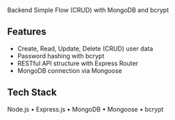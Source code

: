 Backend Simple Flow (CRUD) with MongoDB and bcrypt 

## Features
- Create, Read, Update, Delete (CRUD) user data
- Password hashing with bcrypt
- RESTful API structure with Express Router
- MongoDB connection via Mongoose

## Tech Stack
Node.js • Express.js • MongoDB • Mongoose • bcrypt
